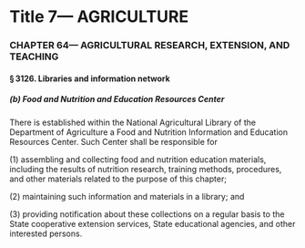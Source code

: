 
# Title 7— AGRICULTURE
### CHAPTER 64— AGRICULTURAL RESEARCH, EXTENSION, AND TEACHING
#### § 3126. Libraries and information network
##### (b) Food and Nutrition and Education Resources Center

There is established within the National Agricultural Library of the Department of Agriculture a Food and Nutrition Information and Education Resources Center. Such Center shall be responsible for

(1) assembling and collecting food and nutrition education materials, including the results of nutrition research, training methods, procedures, and other materials related to the purpose of this chapter;

(2) maintaining such information and materials in a library; and

(3) providing notification about these collections on a regular basis to the State cooperative extension services, State educational agencies, and other interested persons.
